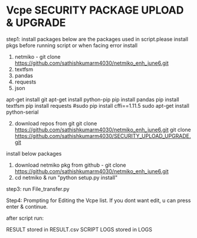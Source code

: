 # Vcpe SECURITY PACKAGE UPLOAD & UPGRADE
step1: install packages
below are the packages used in script.please install pkgs before running script or when facing error install
1) netmiko - git clone https://github.com/sathishkumarm4030/netmiko_enh_june6.git
2) textfsm
3) pandas
4) requests
5) json

apt-get install git
apt-get install python-pip
pip install pandas
pip install textfsm
pip install requests
#sudo pip install cffi==1.11.5
sudo apt-get install python-serial


2) download repos from git
git clone https://github.com/sathishkumarm4030/netmiko_enh_june6.git
git clone https://github.com/sathishkumarm4030/SECURITY_UPLOAD_UPGRADE.git





install below packages
1) download netmiko pkg from github - git clone https://github.com/sathishkumarm4030/netmiko_enh_june6.git
2) cd netmiko & run "python setup.py install"


step3: run File_transfer.py

Step4: Prompting for Editing the Vcpe list. If you dont want edit, u can press enter & continue.


after script run:

RESULT stored in RESULT.csv
SCRIPT LOGS stored in LOGS



